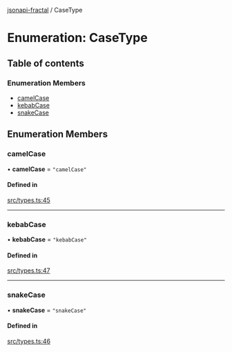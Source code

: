 [jsonapi-fractal](../README.md) / CaseType

# Enumeration: CaseType

## Table of contents

### Enumeration Members

- [camelCase](CaseType.md#camelcase)
- [kebabCase](CaseType.md#kebabcase)
- [snakeCase](CaseType.md#snakecase)

## Enumeration Members

### camelCase

• **camelCase** = ``"camelCase"``

#### Defined in

[src/types.ts:45](https://github.com/andersondanilo/jsonapi-fractal/blob/9e4f6c2/src/types.ts#L45)

___

### kebabCase

• **kebabCase** = ``"kebabCase"``

#### Defined in

[src/types.ts:47](https://github.com/andersondanilo/jsonapi-fractal/blob/9e4f6c2/src/types.ts#L47)

___

### snakeCase

• **snakeCase** = ``"snakeCase"``

#### Defined in

[src/types.ts:46](https://github.com/andersondanilo/jsonapi-fractal/blob/9e4f6c2/src/types.ts#L46)

